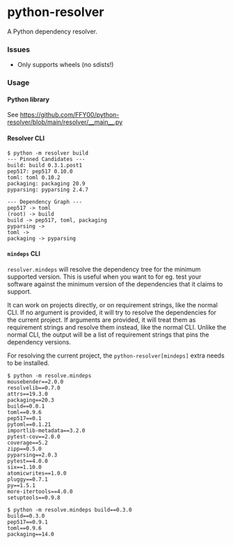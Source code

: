 # python-resolver

A Python dependency resolver.

### Issues

- Only supports wheels (no sdists!)

### Usage

#### Python library

See https://github.com/FFY00/python-resolver/blob/main/resolver/__main__.py

#### Resolver CLI

```
$ python -m resolver build
--- Pinned Candidates ---
build: build 0.3.1.post1
pep517: pep517 0.10.0
toml: toml 0.10.2
packaging: packaging 20.9
pyparsing: pyparsing 2.4.7

--- Dependency Graph ---
pep517 -> toml
(root) -> build
build -> pep517, toml, packaging
pyparsing ->
toml ->
packaging -> pyparsing
```

#### `mindeps` CLI

`resolver.mindeps` will resolve the dependency tree for the minimum supported version.
This is useful when you want to for eg. test your software against the minimum version of the
dependencies that it claims to support.

It can work on projects directly, or on requirement strings, like the normal CLI.
If no argument is provided, it will try to resolve the dependencies for the current project.
If arguments are provided, it will treat them as requirement strings and resolve them instead,
like the normal CLI.
Unlike the normal CLI, the output will be a list of requirement strings that pins the dependency versions.

For resolving the current project, the `python-resolver[mindeps]` extra needs to be installed.

```
$ python -m resolve.mindeps
mousebender==2.0.0
resolvelib==0.7.0
attrs==19.3.0
packaging==20.3
build==0.0.1
toml==0.9.6
pep517==0.1
pytoml==0.1.21
importlib-metadata==3.2.0
pytest-cov==2.0.0
coverage==5.2
zipp==0.5.0
pyparsing==2.0.3
pytest==4.0.0
six==1.10.0
atomicwrites==1.0.0
pluggy==0.7.1
py==1.5.1
more-itertools==4.0.0
setuptools==0.9.8
```

```
$ python -m resolve.mindeps build==0.3.0
build==0.3.0
pep517==0.9.1
toml==0.9.6
packaging==14.0
```
